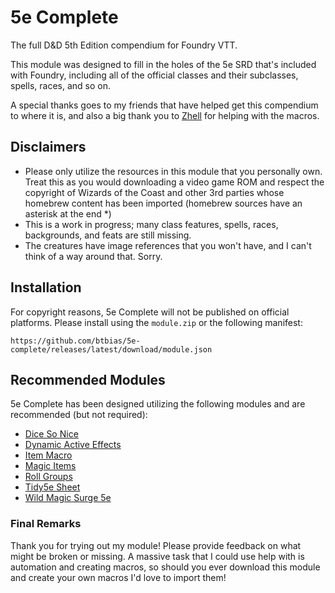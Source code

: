 # 5e Complete
The full D&amp;D 5th Edition compendium for Foundry VTT.

This module was designed to fill in the holes of the 5e SRD that's included with Foundry, including all of the official classes and their subclasses, spells, races, and so on.

A special thanks goes to my friends that have helped get this compendium to where it is, and also a big thank you to [Zhell](https://github.com/krbz999?tab=repositories) for helping with the macros.

## Disclaimers
- Please only utilize the resources in this module that you personally own. Treat this as you would downloading a video game ROM and respect the copyright of Wizards of the Coast and other 3rd parties whose homebrew content has been imported (homebrew sources have an asterisk at the end *)
- This is a work in progress; many class features, spells, races, backgrounds, and feats are still missing.
- The creatures have image references that you won't have, and I can't think of a way around that. Sorry.

## Installation
For copyright reasons, 5e Complete will not be published on official platforms. Please install using the `module.zip` or the following manifest:

```https://github.com/btbias/5e-complete/releases/latest/download/module.json```

## Recommended Modules
5e Complete has been designed utilizing the following modules and are recommended (but not required):
- [Dice So Nice](https://gitlab.com/riccisi/foundryvtt-dice-so-nice)
- [Dynamic Active Effects](https://gitlab.com/tposney/dae)
- [Item Macro](https://github.com/sdenec/tidy5e-sheet)
- [Magic Items](https://gitlab.com/riccisi/foundryvtt-magic-items)
- [Roll Groups](https://github.com/krbz999/rollgroups)
- [Tidy5e Sheet](https://github.com/sdenec/tidy5e-sheet)
- [Wild Magic Surge 5e](https://github.com/johnnolan/wild-magic-surge-5e)

### Final Remarks
Thank you for trying out my module! Please provide feedback on what might be broken or missing. A massive task that I could use help with is automation and creating macros, so should you ever download this module and create your own macros I'd love to import them!